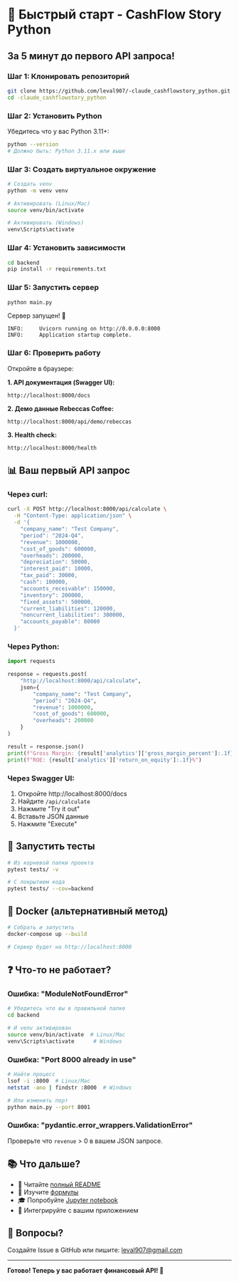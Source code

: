 # 🚀 Быстрый старт - CashFlow Story Python

## За 5 минут до первого API запроса!

### Шаг 1: Клонировать репозиторий

```bash
git clone https://github.com/leval907/-claude_cashflowstory_python.git
cd -claude_cashflowstory_python
```

### Шаг 2: Установить Python

Убедитесь что у вас Python 3.11+:

```bash
python --version
# Должно быть: Python 3.11.x или выше
```

### Шаг 3: Создать виртуальное окружение

```bash
# Создать venv
python -m venv venv

# Активировать (Linux/Mac)
source venv/bin/activate

# Активировать (Windows)
venv\Scripts\activate
```

### Шаг 4: Установить зависимости

```bash
cd backend
pip install -r requirements.txt
```

### Шаг 5: Запустить сервер

```bash
python main.py
```

Сервер запущен! 🎉

```
INFO:     Uvicorn running on http://0.0.0.0:8000
INFO:     Application startup complete.
```

### Шаг 6: Проверить работу

Откройте в браузере:

**1. API документация (Swagger UI):**
```
http://localhost:8000/docs
```

**2. Демо данные Rebeccas Coffee:**
```
http://localhost:8000/api/demo/rebeccas
```

**3. Health check:**
```
http://localhost:8000/health
```

## 📊 Ваш первый API запрос

### Через curl:

```bash
curl -X POST http://localhost:8000/api/calculate \
  -H "Content-Type: application/json" \
  -d '{
    "company_name": "Test Company",
    "period": "2024-Q4",
    "revenue": 1000000,
    "cost_of_goods": 600000,
    "overheads": 200000,
    "depreciation": 50000,
    "interest_paid": 10000,
    "tax_paid": 30000,
    "cash": 100000,
    "accounts_receivable": 150000,
    "inventory": 200000,
    "fixed_assets": 500000,
    "current_liabilities": 120000,
    "noncurrent_liabilities": 300000,
    "accounts_payable": 80000
  }'
```

### Через Python:

```python
import requests

response = requests.post(
    "http://localhost:8000/api/calculate",
    json={
        "company_name": "Test Company",
        "period": "2024-Q4",
        "revenue": 1000000,
        "cost_of_goods": 600000,
        "overheads": 200000
    }
)

result = response.json()
print(f"Gross Margin: {result['analytics']['gross_margin_percent']:.1f}%")
print(f"ROE: {result['analytics']['return_on_equity']:.1f}%")
```

### Через Swagger UI:

1. Откройте http://localhost:8000/docs
2. Найдите `/api/calculate`
3. Нажмите "Try it out"
4. Вставьте JSON данные
5. Нажмите "Execute"

## 🧪 Запустить тесты

```bash
# Из корневой папки проекта
pytest tests/ -v

# С покрытием кода
pytest tests/ --cov=backend
```

## 🐳 Docker (альтернативный метод)

```bash
# Собрать и запустить
docker-compose up --build

# Сервер будет на http://localhost:8000
```

## ❓ Что-то не работает?

### Ошибка: "ModuleNotFoundError"

```bash
# Убедитесь что вы в правильной папке
cd backend

# И venv активирован
source venv/bin/activate  # Linux/Mac
venv\Scripts\activate      # Windows
```

### Ошибка: "Port 8000 already in use"

```bash
# Найти процесс
lsof -i :8000  # Linux/Mac
netstat -ano | findstr :8000  # Windows

# Или изменить порт
python main.py --port 8001
```

### Ошибка: "pydantic.error_wrappers.ValidationError"

Проверьте что `revenue` > 0 в вашем JSON запросе.

## 📚 Что дальше?

- 📖 Читайте [полный README](README.md)
- 🧮 Изучите [формулы](backend/calculations.py)
- 🎓 Попробуйте [Jupyter notebook](notebooks/)
- 🔌 Интегрируйте с вашим приложением

## 💬 Вопросы?

Создайте Issue в GitHub или пишите: leval907@gmail.com

---

**Готово! Теперь у вас работает финансовый API! 🎉**
